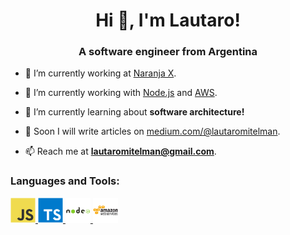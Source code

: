 <h1 align="center">Hi 👋, I'm Lautaro!</h1>
<h3 align="center">A software engineer from Argentina</h3>

- 🔭 I’m currently working at [Naranja X](https://www.naranjax.com/).

- 🔨 I’m currently working with [Node.js](https://nodejs.org/en/) and [AWS](https://aws.amazon.com).

- 🌱 I’m currently learning about **software architecture!**

- 📝 Soon I will write articles on [medium.com/@lautaromitelman](medium.com/@lautaromitelman).

- 📫 Reach me at **lautaromitelman@gmail.com**.

<h3 align="left">Languages and Tools:</h3>
<p align="left"> 
  <a href="https://developer.mozilla.org/en-US/docs/Web/JavaScript" target="_blank"> 
    <img src="https://raw.githubusercontent.com/devicons/devicon/master/icons/javascript/javascript-original.svg" alt="javascript" width="40" height="40"/> 
  </a> 
   <a href="https://www.typescriptlang.org/" target="_blank"> <img src="https://raw.githubusercontent.com/devicons/devicon/master/icons/typescript/typescript-original.svg" alt="typescript" width="40" height="40"/> 
  </a> 
  <a href="https://nodejs.org" target="_blank"> 
    <img src="https://raw.githubusercontent.com/devicons/devicon/master/icons/nodejs/nodejs-original-wordmark.svg" alt="nodejs" width="40" height="40"/> 
  </a> 
  <a href="https://aws.amazon.com" target="_blank"> 
    <img src="https://raw.githubusercontent.com/devicons/devicon/master/icons/amazonwebservices/amazonwebservices-original-wordmark.svg" alt="aws" width="40" height="40"/> 
  </a>
</p>

